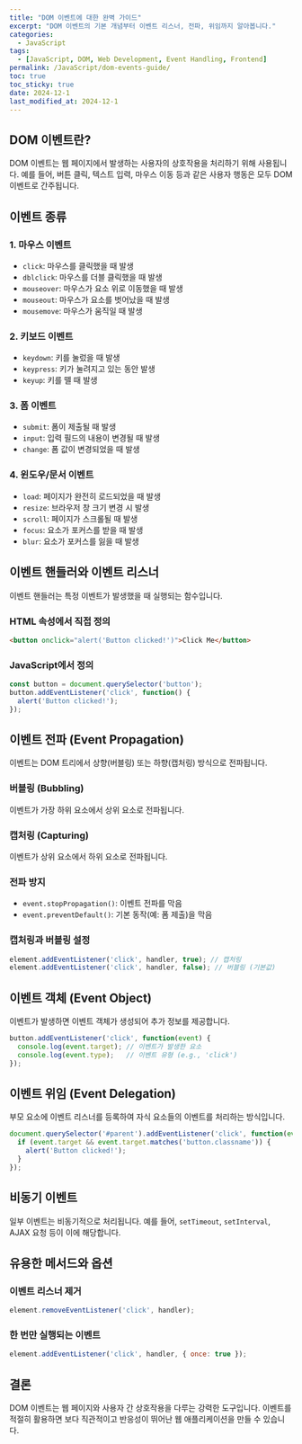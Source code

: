 ```yaml
---
title: "DOM 이벤트에 대한 완벽 가이드"
excerpt: "DOM 이벤트의 기본 개념부터 이벤트 리스너, 전파, 위임까지 알아봅니다."
categories:
  - JavaScript
tags:
  - [JavaScript, DOM, Web Development, Event Handling, Frontend]
permalink: /JavaScript/dom-events-guide/
toc: true
toc_sticky: true
date: 2024-12-1
last_modified_at: 2024-12-1
---
```


## DOM 이벤트란?

DOM 이벤트는 웹 페이지에서 발생하는 사용자의 상호작용을 처리하기 위해 사용됩니다. 예를 들어, 버튼 클릭, 텍스트 입력, 마우스 이동 등과 같은 사용자 행동은 모두 DOM 이벤트로 간주됩니다.

## 이벤트 종류

### 1. 마우스 이벤트
- `click`: 마우스를 클릭했을 때 발생
- `dblclick`: 마우스를 더블 클릭했을 때 발생
- `mouseover`: 마우스가 요소 위로 이동했을 때 발생
- `mouseout`: 마우스가 요소를 벗어났을 때 발생
- `mousemove`: 마우스가 움직일 때 발생

### 2. 키보드 이벤트
- `keydown`: 키를 눌렀을 때 발생
- `keypress`: 키가 눌려지고 있는 동안 발생
- `keyup`: 키를 뗄 때 발생

### 3. 폼 이벤트
- `submit`: 폼이 제출될 때 발생
- `input`: 입력 필드의 내용이 변경될 때 발생
- `change`: 폼 값이 변경되었을 때 발생

### 4. 윈도우/문서 이벤트
- `load`: 페이지가 완전히 로드되었을 때 발생
- `resize`: 브라우저 창 크기 변경 시 발생
- `scroll`: 페이지가 스크롤될 때 발생
- `focus`: 요소가 포커스를 받을 때 발생
- `blur`: 요소가 포커스를 잃을 때 발생

## 이벤트 핸들러와 이벤트 리스너

이벤트 핸들러는 특정 이벤트가 발생했을 때 실행되는 함수입니다.

### HTML 속성에서 직접 정의
```html
<button onclick="alert('Button clicked!')">Click Me</button>
```

### JavaScript에서 정의
```js
const button = document.querySelector('button');
button.addEventListener('click', function() {
  alert('Button clicked!');
});
```

## 이벤트 전파 (Event Propagation)

이벤트는 DOM 트리에서 상향(버블링) 또는 하향(캡처링) 방식으로 전파됩니다.

### 버블링 (Bubbling)
이벤트가 가장 하위 요소에서 상위 요소로 전파됩니다.

### 캡처링 (Capturing)
이벤트가 상위 요소에서 하위 요소로 전파됩니다.

### 전파 방지
- `event.stopPropagation()`: 이벤트 전파를 막음
- `event.preventDefault()`: 기본 동작(예: 폼 제출)을 막음

### 캡처링과 버블링 설정
```js
element.addEventListener('click', handler, true); // 캡처링
element.addEventListener('click', handler, false); // 버블링 (기본값)
```

## 이벤트 객체 (Event Object)

이벤트가 발생하면 이벤트 객체가 생성되어 추가 정보를 제공합니다.

```js
button.addEventListener('click', function(event) {
  console.log(event.target); // 이벤트가 발생한 요소
  console.log(event.type);   // 이벤트 유형 (e.g., 'click')
});
```

## 이벤트 위임 (Event Delegation)

부모 요소에 이벤트 리스너를 등록하여 자식 요소들의 이벤트를 처리하는 방식입니다.

```js
document.querySelector('#parent').addEventListener('click', function(event) {
  if (event.target && event.target.matches('button.classname')) {
    alert('Button clicked!');
  }
});
```

## 비동기 이벤트

일부 이벤트는 비동기적으로 처리됩니다. 예를 들어, `setTimeout`, `setInterval`, AJAX 요청 등이 이에 해당합니다.

## 유용한 메서드와 옵션

### 이벤트 리스너 제거
```js
element.removeEventListener('click', handler);
```

### 한 번만 실행되는 이벤트
```js
element.addEventListener('click', handler, { once: true });
```

## 결론

DOM 이벤트는 웹 페이지와 사용자 간 상호작용을 다루는 강력한 도구입니다. 이벤트를 적절히 활용하면 보다 직관적이고 반응성이 뛰어난 웹 애플리케이션을 만들 수 있습니다.
